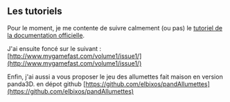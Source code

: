 ## Les tutoriels

Pour le moment, je me contente de suivre calmement
(ou pas) le
[tutoriel de la documentation officielle](https://www.panda3d.org/manual/index.php/Introduction_to_Panda3D).

J'ai ensuite foncé sur le suivant :
[http://www.mygamefast.com/volume1/issue1/](http://www.mygamefast.com/volume1/issue1/)

Enfin, j'ai aussi a vous proposer le jeu des allumettes fait maison en version panda3D.
en dépot github [https://github.com/elbixos/pandAllumettes](https://github.com/elbixos/pandAllumettes)
